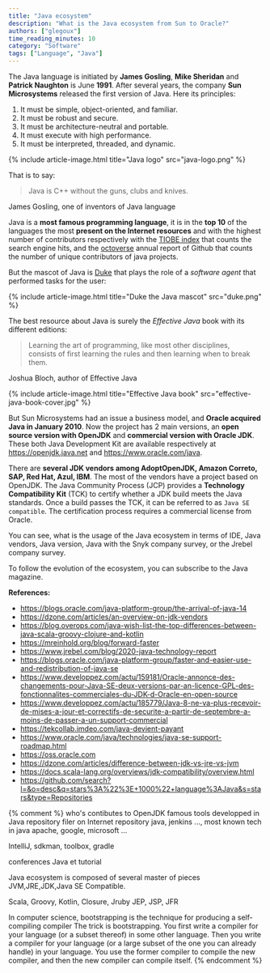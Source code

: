 ```yaml
---
title: "Java ecosystem"
description: "What is the Java ecosystem from Sun to Oracle?"
authors: ["glegoux"]
time_reading_minutes: 10
category: "Software"
tags: ["Language", "Java"]
---
```


The Java language is initiated by **James Gosling**, **Mike Sheridan** and **Patrick Naughton** is June **1991**. After several years,
the company **Sun Microsystems** released the first version of Java. Here its principles: 

1. It must be simple, object-oriented, and familiar.
2. It must be robust and secure.
3. It must be architecture-neutral and portable.
4. It must execute with high performance.
5. It must be interpreted, threaded, and dynamic.

{% include article-image.html title="Java logo" src="java-logo.png" %}

That is to say:

> Java is C++ without the guns, clubs and knives.

James Gosling, one of inventors of Java language

Java is a **most famous programming language**, it is in the **top 10** of the languages 
the most **present on the Internet resources** and with the highest number of contributors 
respectively with the [TIOBE index](https://www.tiobe.com/tiobe-index/programming-languages-definition) 
that counts the search engine hits, and the [octoverse](https://octoverse.github.com)
annual report of Github that counts the number of unique contributors of java projects.

But the mascot of Java is [Duke](https://www.oracle.com/java/duke.html) that plays the role of a *software agent* 
that performed tasks for the user:

{% include article-image.html title="Duke the Java mascot" src="duke.png" %}

The best resource about Java is surely the *Effective Java* book with its different editions:

> Learning the art of programming, like most other disciplines,  
> consists of first learning the rules and then learning when to break them.

Joshua Bloch, author of Effective Java

{% include article-image.html title="Effective Java book" src="effective-java-book-cover.jpg" %}

But Sun Microsystems had an issue a business model, and **Oracle acquired Java in January 2010**. 
Now the project has 2 main versions, an **open source version with OpenJDK** and **commercial version with Oracle JDK**.
These both Java Development Kit are available respectively at <https://openjdk.java.net> and <https://www.oracle.com/java>.

There are **several JDK vendors among AdoptOpenJDK, Amazon Correto, SAP, Red Hat, Azul, IBM**. 
The most of the vendors have a project based on OpenJDK. The Java Community Process (JCP) 
provides a **Technology Compatibility Kit** (TCK) to certify whether a JDK build meets 
the Java standards. Once a build passes the TCK, it can be referred to as `Java SE compatible`.
The certification process requires a commercial license from Oracle.

You can see, what is the usage of the Java ecosystem in terms of IDE, Java vendors, Java version, Java 
with the Snyk company survey, or the Jrebel company survey.

To follow the evolution of the ecosystem, you can subscribe to the Java magazine. 

**References:**

* <https://blogs.oracle.com/java-platform-group/the-arrival-of-java-14>
* <https://dzone.com/articles/an-overview-on-jdk-vendors>
* <https://blog.overops.com/java-wish-list-the-top-differences-between-java-scala-groovy-clojure-and-kotlin>
* <https://mreinhold.org/blog/forward-faster>
* <https://www.jrebel.com/blog/2020-java-technology-report>
* <https://blogs.oracle.com/java-platform-group/faster-and-easier-use-and-redistribution-of-java-se>
* <https://www.developpez.com/actu/159181/Oracle-annonce-des-changements-pour-Java-SE-deux-versions-par-an-licence-GPL-des-fonctionnalites-commerciales-du-JDK-d-Oracle-en-open-source>
* <https://www.developpez.com/actu/185779/Java-8-ne-va-plus-recevoir-de-mises-a-jour-et-correctifs-de-securite-a-partir-de-septembre-a-moins-de-passer-a-un-support-commercial>
* <https://tekcollab.imdeo.com/java-devient-payant>
* <https://www.oracle.com/java/technologies/java-se-support-roadmap.html>
* <https://oss.oracle.com>
* <https://dzone.com/articles/difference-between-jdk-vs-jre-vs-jvm>
* <https://docs.scala-lang.org/overviews/jdk-compatibility/overview.html>
* <https://github.com/search?l=&o=desc&q=stars%3A%22%3E+1000%22+language%3AJava&s=stars&type=Repositories>

{% comment %} 
who's contibutes to OpenJDK
famous tools developped in Java
repository filer on Internet
repository java, jenkins ..., most known tech in java 
apache, google, microsoft ...

IntelliJ, sdkman, toolbox, gradle

conferences Java et tutorial

Java ecosystem is composed of several master of pieces
JVM,JRE,JDK,Java SE Compatible.

Scala, Groovy, Kotlin, Closure, Jruby
JEP, JSP, JFR

In computer science, bootstrapping is the technique for producing a self-compiling compiler 
The trick is bootstrapping. You first write a compiler for your language (or a subset thereof) 
in some other language. Then you write a compiler for your language (or a large subset of the one you can already handle) 
in your language. You use the former compiler to compile the new compiler, and then the new compiler can compile itself.
{% endcomment %}
